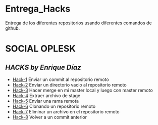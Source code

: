 # Entrega_Hacks
Entrega de los diferentes repositorios usando diferentes comandos de github.
# SOCIAL OPLESK
## _HACKS by Enrique Díaz_
- [Hack-1](https://github.com/ENRIQUEJDIAZ/git_h-1.git) Enviar un commit al repositorio remoto
- [Hack-2](https://github.com/ENRIQUEJDIAZ/git_h-2.git) Enviar un directorio vacio al repositorio remoto
- [Hack-3](https://github.com/ENRIQUEJDIAZ/git_h-3.git) Hacer merge en mi master local y luego con master remoto
- [Hack-4](https://github.com/ENRIQUEJDIAZ/git_h-4.git) Extraer archivo de stage
- [Hack-5](https://github.com/ENRIQUEJDIAZ/git_h-5.git) Enviar una rama remota
- [Hack-6](https://github.com/ENRIQUEJDIAZ/git_h-6.git) Clonando un repositorio remoto
- [Hack-7](https://github.com/ENRIQUEJDIAZ/git_h-7.git) Eliminar un archivo en el repositorio remoto
- [Hack-8](https://github.com/ENRIQUEJDIAZ/git_h-8.git) Volver a un commit anterior
